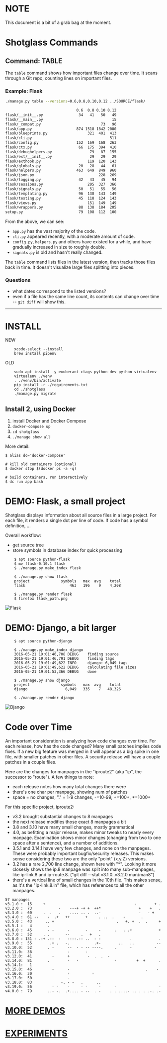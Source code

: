 # NOTE

This document is a bit of a grab bag at the moment.

# Shotglass Commands

## Command: TABLE

The `table` command shows how important files change over time. It scans through a Git repo, counting lines on important files.

### Example: Flask


```bash
./manage.py table --versions=0.6,0.8,0.10,0.12 ../SOURCE/flask/

                                0.6  0.8 0.10 0.12
flask/__init__.py                34   41   50   49
flask/__main__.py                               15
flask/_compat.py                           73   96
flask/app.py                    874 1518 1842 2000
flask/blueprints.py                  321  401  413
flask/cli.py                                   511
flask/config.py                 152  169  168  263
flask/ctx.py                     66  175  394  410
flask/debughelpers.py                 79   87  155
flask/ext/__init__.py                 29   29   29
flask/exthook.py                     119  120  143
flask/globals.py                 20   28   44   61
flask/helpers.py                463  649  849  960
flask/json.py                             228  269
flask/logging.py                 42   43   45   94
flask/sessions.py                    205  327  366
flask/signals.py                 50   51   55   56
flask/templating.py              96  138  143  149
flask/testing.py                 45  118  124  143
flask/views.py                       151  149  149
flask/wrappers.py                88  138  184  205
setup.py                         79  108  112  100
```

From the above, we can see:
- `app.py` has the vast majority of the code.
- `cli.py` appeared recently, with a moderate amount of code.
- `config.py`, `helpers.py` and others have existed for a while, and have gradually increased in size to roughly double.
- `signals.py` is old and hasn't really changed.

The `table` command lists files in the latest version, then tracks those files back in time. It doesn't visualize large files splitting into pieces.

### Questions

- what dates correspond to the listed versions?
- even if a file has the same line count, its contents can change over time -- `git diff` will show this.


<HR>

# INSTALL

NEW
```
    xcode-select --install
    brew install pipenv
```

OLD
```
    sudo apt install -y exuberant-ctags python-dev python-virtualenv
    virtualenv ./venv
    . ./venv/bin/activate
    pip install -r ./requirements.txt
    cd ./shotglass
    ./manage.py migrate
```

## Install 2, using Docker

1. install Docker and Docker Compose
2. `docker-compose up`
3. `cd shotglass`
4. `./manage show all`

More detail:
```
$ alias dc='docker-compose'

# kill old containers (optional)
$ docker stop $(docker ps -a -q)

# build containers, run interactively
$ dc run app bash
```


# DEMO: Flask, a small project

Shotglass displays information about all source files in a large
project. For each file, it renders a single dot per line of code. If
code has a symbol definition, ...

Overall workflow:

- get source tree
- store symbols in database index for quick processing

```
    $ apt source python-flask
    $ mv flask-0.10.1 flask
    $ ./manage.py make_index flask

    $ ./manage.py show flask
    project              symbols   max  avg    total
    flask                    463   196    9    4,208

    $ ./manage.py render flask
    $ firefox flask_path.png
```


![Flask](images/flask_path.png)


# DEMO: Django, a bit larger

```
    $ apt source python-django

    $ ./manage.py make_index django
    2016-05-21 19:01:46,708 DEBUG    finding source
    2016-05-21 19:01:46,791 DEBUG    finding tags
    2016-05-21 19:01:49,622 INFO     django: 6,049 tags
    2016-05-21 19:01:49,622 DEBUG    calculating file sizes
    2016-05-21 19:01:53,366 DEBUG    done

    $ ./manage.py show django
    project              symbols   max  avg    total
    django                 6,049   335    7   48,326

    $ ./manage.py render django
```

![Django](images/django_path.png)

# Code over Time

An important consideration is analyzing how code changes over time. For each release, how has the code changed? Many small patches implies code fixes. If a new big feature was merged in it will appear as a big spike in one file, with smaller patches in other files.  A security release will have a couple patches in a couple files.

Here are the changes for manpages in the "iproute2" (aka "ip", the successor to "route").  A few things to note:

- each release notes how many total changes there were
- there's one char per manpage, showing num of patches
- space = no changes, "." = 1-9 changes, -=10-99, +=100+, *=1000+

For this specific project, iproute2:

- v3.2 brought substantial changes to 8 manpages
- the next release modifies those exact 8 manpages a bit
- 3.8 and 3.10 have many small changes, mostly grammatical
- 4.0, as befitting a major release, makes minor tweaks to nearly every manpage. Examination shows minor changes (changing from two to one space after a sentence), and a number of additions.
- 3.5.1 and 3.14.1 have very few changes, and none on the manpages. These were probably important bugfix/security releases. This makes sense considering these two are the only "point" (x.y.Z) versions.
- 3.2 has a rare 2,700 line change, shown here with "*".  Looking it more closesly shows the ip.8 manpage was split into many sub-manpages, like ip-link.8 and ip-route.8.  ("git diff --stat v3.1.0..v3.2.0 man/man8")
- there's a vertical line of small changes in the 10th file.  This makes sense, as it's the "ip-link.8.in" file, which has references to all the other manpages.
```
57 manpages
v3.1.0 :  15     +                                        -        + .
v3.2.0 :  73            -    ---+ -+ +  ++*                 +    +   .
v3.3.0 :  60     .  .   .    .... .. .  ..-                 -   - +   
v3.4.0 :  61 --    -  .+   ++       +     . ..  .    -       .        
v3.5.0 :  43      .. +                            .   +. +  .  .     +
v3.5.1 :   4       .                                                  
v3.6.0 :  45       - -      -       -     -      .   . .+            +
v3.7.0 :  52     . .       --     .   +   .                           
v3.8.0 : 131 - .-+ .--  -   ----.-- ..  - -             .            .
v3.9.0 :  55        .+ .   -.           .+-        ..   ..          --
v3.10.0:  52       . -      --  - - -- ----.     .      -          -  
v3.11.0:  36                -       -                                 
v3.12.0:  41         -      +        -  .  .  -                       
v3.14.0:  81       .        -   -                -         +  +      .
v3.14.1:   1                                                          
v3.15.0:  46         -      -                                  .    - 
v3.16.0:  30                -          -                              
v3.17.0:  50                -                                         
v3.18.0:  83             -. - -   .      ..                           
v3.19.0:  56         - -    -     - -     -      -                   -
v4.0.0 :  79       ..- -.  .+.... - --  . -    . . ....- .. . . .-. .-
```


# [MORE DEMOS](DEMOS.md)

# [EXPERIMENTS](EXPERIMENTS.md)
